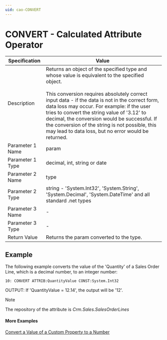 ```yaml
---
uid: cao-CONVERT
---
```


# CONVERT - Calculated Attribute Operator

| Specification    | Value                                                        |
| ---------------- | ------------------------------------------------------------ |
| Description      | Returns an object of the specified type and whose value is equivalent to the specified object. <br /> <br /> This conversion requires absolutely correct input data - if the data is not in the correct form, data loss may occur. For example: if the user tries to convert the string value of '3.12' to decimal, the conversion would be successful. If the conversion of the string is not possible, this may lead to data loss, but no error would be returned. |
| Parameter 1 Name | param                                                        |
| Parameter 1 Type | decimal, int, string or date                                 |
| Parameter 2 Name | type                                                         |
| Parameter 2 Type | string - 'System.Int32', 'System.String', 'System.Decimal', 'System.DateTime' and all standard .net types |
| Parameter 3 Name | -                                                            |
| Parameter 3 Type | -                                                            |
| Return Value     | Returns the param converted to the type.                     |


## Example


The following example converts the value of the 'Quantity' of a Sales Order Line, which is a decimal number, to an integer number:

```
10: CONVERT ATTRIB:QuantityValue CONST:System.Int32                  
```
OUTPUT: If 'QuantityValue = 12.14', the output will be '12'.

> [!NOTE]
> The repository of the attribute is *Crm.Sales.SalesOrderLines*

#### More Examples
[Convert a Value of a Custom Property to a Number](../examples/ConvertPropertyToNumber.md)